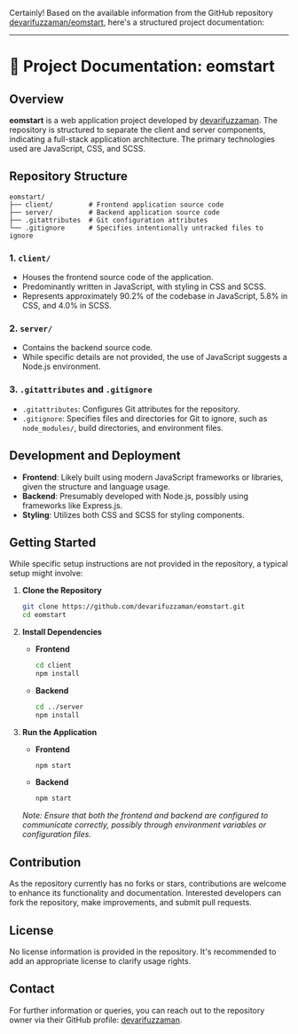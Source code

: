 Certainly! Based on the available information from the GitHub repository [devarifuzzaman/eomstart](https://github.com/devarifuzzaman/eomstart), here's a structured project documentation:

---

# 📘 Project Documentation: eomstart

## Overview

**eomstart** is a web application project developed by [devarifuzzaman](https://github.com/devarifuzzaman). The repository is structured to separate the client and server components, indicating a full-stack application architecture. The primary technologies used are JavaScript, CSS, and SCSS.

## Repository Structure

```
eomstart/
├── client/         # Frontend application source code
├── server/         # Backend application source code
├── .gitattributes  # Git configuration attributes
└── .gitignore      # Specifies intentionally untracked files to ignore
```

### 1. `client/`

* Houses the frontend source code of the application.
* Predominantly written in JavaScript, with styling in CSS and SCSS.
* Represents approximately 90.2% of the codebase in JavaScript, 5.8% in CSS, and 4.0% in SCSS.

### 2. `server/`

* Contains the backend source code.
* While specific details are not provided, the use of JavaScript suggests a Node.js environment.

### 3. `.gitattributes` and `.gitignore`

* `.gitattributes`: Configures Git attributes for the repository.
* `.gitignore`: Specifies files and directories for Git to ignore, such as `node_modules/`, build directories, and environment files.

## Development and Deployment

* **Frontend**: Likely built using modern JavaScript frameworks or libraries, given the structure and language usage.
* **Backend**: Presumably developed with Node.js, possibly using frameworks like Express.js.
* **Styling**: Utilizes both CSS and SCSS for styling components.

## Getting Started

While specific setup instructions are not provided in the repository, a typical setup might involve:

1. **Clone the Repository**

   ```bash
   git clone https://github.com/devarifuzzaman/eomstart.git
   cd eomstart
   ```

2. **Install Dependencies**

   * **Frontend**

     ```bash
     cd client
     npm install
     ```

   * **Backend**

     ```bash
     cd ../server
     npm install
     ```

3. **Run the Application**

   * **Frontend**

     ```bash
     npm start
     ```

   * **Backend**

     ```bash
     npm start
     ```

   *Note: Ensure that both the frontend and backend are configured to communicate correctly, possibly through environment variables or configuration files.*

## Contribution

As the repository currently has no forks or stars, contributions are welcome to enhance its functionality and documentation. Interested developers can fork the repository, make improvements, and submit pull requests.

## License

No license information is provided in the repository. It's recommended to add an appropriate license to clarify usage rights.

## Contact

For further information or queries, you can reach out to the repository owner via their GitHub profile: [devarifuzzaman](https://github.com/devarifuzzaman).
